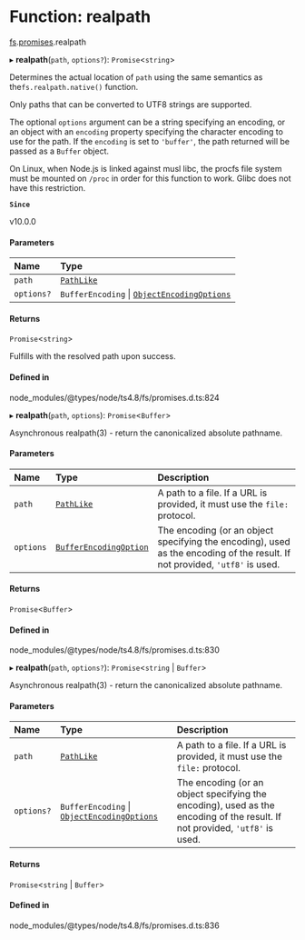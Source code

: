 # Function: realpath

[fs](../modules/fs.md).[promises](../modules/fs.promises.md).realpath

▸ **realpath**(`path`, `options?`): `Promise`<`string`\>

Determines the actual location of `path` using the same semantics as the`fs.realpath.native()` function.

Only paths that can be converted to UTF8 strings are supported.

The optional `options` argument can be a string specifying an encoding, or an
object with an `encoding` property specifying the character encoding to use for
the path. If the `encoding` is set to `'buffer'`, the path returned will be
passed as a `Buffer` object.

On Linux, when Node.js is linked against musl libc, the procfs file system must
be mounted on `/proc` in order for this function to work. Glibc does not have
this restriction.

**`Since`**

v10.0.0

#### Parameters

| Name | Type |
| :------ | :------ |
| `path` | [`PathLike`](../types/fs.PathLike.md) |
| `options?` | `BufferEncoding` \| [`ObjectEncodingOptions`](../interfaces/fs.ObjectEncodingOptions.md) |

#### Returns

`Promise`<`string`\>

Fulfills with the resolved path upon success.

#### Defined in

node_modules/@types/node/ts4.8/fs/promises.d.ts:824

▸ **realpath**(`path`, `options`): `Promise`<`Buffer`\>

Asynchronous realpath(3) - return the canonicalized absolute pathname.

#### Parameters

| Name | Type | Description |
| :------ | :------ | :------ |
| `path` | [`PathLike`](../types/fs.PathLike.md) | A path to a file. If a URL is provided, it must use the `file:` protocol. |
| `options` | [`BufferEncodingOption`](../types/fs.BufferEncodingOption.md) | The encoding (or an object specifying the encoding), used as the encoding of the result. If not provided, `'utf8'` is used. |

#### Returns

`Promise`<`Buffer`\>

#### Defined in

node_modules/@types/node/ts4.8/fs/promises.d.ts:830

▸ **realpath**(`path`, `options?`): `Promise`<`string` \| `Buffer`\>

Asynchronous realpath(3) - return the canonicalized absolute pathname.

#### Parameters

| Name | Type | Description |
| :------ | :------ | :------ |
| `path` | [`PathLike`](../types/fs.PathLike.md) | A path to a file. If a URL is provided, it must use the `file:` protocol. |
| `options?` | `BufferEncoding` \| [`ObjectEncodingOptions`](../interfaces/fs.ObjectEncodingOptions.md) | The encoding (or an object specifying the encoding), used as the encoding of the result. If not provided, `'utf8'` is used. |

#### Returns

`Promise`<`string` \| `Buffer`\>

#### Defined in

node_modules/@types/node/ts4.8/fs/promises.d.ts:836
